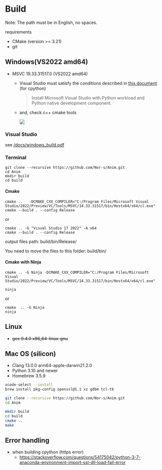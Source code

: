 # **Build**

Note: The path must be in English, no spaces.

requirements

-   CMake (version >= 3.21)
-   git

## **Windows(VS2022 amd64)**

-   MSVC 19.33.31517.0 (VS2022 amd64)

    -   Visual Studio must satisfy the conditions described in [this document](https://github.com/python/cpython/tree/main/PCbuild) (for cpython)

        > Install Microsoft Visual Studio with Python workload and Python native development component.

    -   and, check c++ cmake tools

        ![](https://docs.microsoft.com/ko-kr/cpp/build/media/cmake-install-2019.png?view=msvc-170)
### **Visual Studio**

see [/docs/windows_build.pdf](/docs/windows_build.pdf)

### **Terminal**

```
git clone --recursive https://github.com/Nor-s/Anim.git
cd Anim
mkdir build
cd build
```

#### **Cmake**

```
cmake ..   -DCMAKE_CXX_COMPILER="C:/Program Files/Microsoft Visual Studio/2022/Preview/VC/Tools/MSVC/14.33.31517/bin/Hostx64/x64/cl.exe"
cmake --build . --config Release
```

or

```
cmake .. -G "Visual Studio 17 2022" -A x64
cmake --build . --config Release
```

output files path: build/bin/Release/

You need to move the files to this folder: build/bin/

#### **Cmake with Ninja**


```
cmake .. -G Ninja -DCMAKE_CXX_COMPILER="C:/Program Files/Microsoft Visual Studio/2022/Preview/VC/Tools/MSVC/14.33.31517/bin/Hostx64/x64/cl.exe"

ninja
```

or

```
cmake  .. -G Ninja
ninja
```

## **Linux**

-   ~~gcc 9.4.0 x86_64-linux-gnu~~

## **Mac OS (silicon)**

-   Clang 13.0.0 arm64-apple-darwin21.2.0
-   Python 3.10 and newer
-   Homebrew 3.5.9

```bash
xcode-select --install
brew install pkg-config openssl@1.1 xz gdbm tcl-tk
```

```bash
git clone --recursive https://github.com/Nor-s/Anim.git
cd Anim

mkdir build
cd build
cmake ..
make
```


## **Error handling**

-   when building cpython (https error)
    - https://stackoverflow.com/questions/54175042/python-3-7-anaconda-environment-import-ssl-dll-load-fail-error
